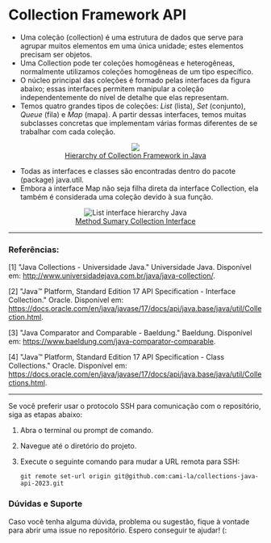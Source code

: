 # Collection Framework API

- Uma coleção (collection) é uma estrutura de dados que serve para agrupar muitos elementos em uma única unidade; estes elementos precisam ser objetos.
- Uma Collection pode ter coleções homogêneas e heterogêneas, normalmente utilizamos coleções homogêneas de um tipo específico.
- O núcleo principal das coleções é formado pelas interfaces da figura abaixo; essas interfaces permitem manipular a coleção independentemente do nível de detalhe que elas representam.
- Temos quatro grandes tipos de coleções: *List* (lista), *Set* (conjunto), *Queue* (fila) e *Map* (mapa). A partir dessas interfaces, temos muitas subclasses concretas que implementam várias formas diferentes de se trabalhar com cada coleção.

<p align="center">
<img src="./assets/image/collection-framework.png"><br>
<a href="https://data-flair.training/blogs/collection-framework-in-java/">Hierarchy of Collection Framework in Java </a>
</p>


- Todas as interfaces e classes são encontradas dentro do pacote (package) java.util.
- Embora a interface Map não seja filha direta da interface Collection, ela também é considerada uma coleção devido à sua função.

<p align="center">
<img src="./assets/image/collection-framework-methods.png" alt="List interface hierarchy Java"><br>
<a href="https://docs.oracle.com/en/java/javase/17/docs/api/java.base/java/util/Collection.html">Method Sumary Collection Interface</a>
</p>


---

### Referências:

[1] "Java Collections - Universidade Java." Universidade Java. Disponível em: http://www.universidadejava.com.br/java/java-collection/.

[2] "Java™ Platform, Standard Edition 17 API Specification - Interface Collection." Oracle. Disponível em: https://docs.oracle.com/en/java/javase/17/docs/api/java.base/java/util/Collection.html.

[3] "Java Comparator and Comparable - Baeldung." Baeldung. Disponível em: https://www.baeldung.com/java-comparator-comparable.

[4] "Java™ Platform, Standard Edition 17 API Specification - Class Collections." Oracle. Disponível em: https://docs.oracle.com/en/java/javase/17/docs/api/java.base/java/util/Collections.html.

---
Se você preferir usar o protocolo SSH para comunicação com o repositório, siga as etapas abaixo:

1. Abra o terminal ou prompt de comando.
2. Navegue até o diretório do projeto.
3. Execute o seguinte comando para mudar a URL remota para SSH:

   ```shell
   git remote set-url origin git@github.com:cami-la/collections-java-api-2023.git

### Dúvidas e Suporte

Caso você tenha alguma dúvida, problema ou sugestão, fique à vontade para abrir uma issue no repositório. Espero conseguir te ajudar! (:
